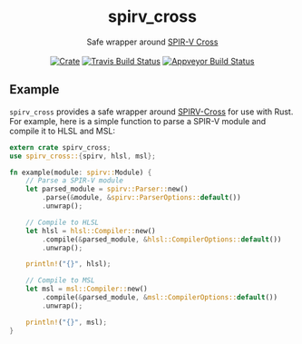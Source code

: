 <h1 align="center">
  spirv_cross
</h1>
<div align="center">
  Safe wrapper around <a href="https://github.com/KhronosGroup/SPIRV-Cross">SPIR-V Cross</a>
</div>
<br />
<div align="center">
  <a href="https://crates.io/crates/spirv_cross"><img src="http://img.shields.io/crates/v/spirv_cross.svg?label=spirv_cross" alt="Crate"></a> <a href="https://travis-ci.org/grovesNL/spirv_cross"><img src="https://travis-ci.org/grovesNL/spirv_cross.svg?branch=master" alt="Travis Build Status" /></a> <a href="https://ci.appveyor.com/project/grovesNL/spirv-cross/branch/master"><img src="https://ci.appveyor.com/api/projects/status/ja22j0ueje51sd76/branch/master?svg=true" alt="Appveyor Build Status" /></a>
</div>

## Example

`spirv_cross` provides a safe wrapper around [SPIRV-Cross](https://github.com/KhronosGroup/SPIRV-Cross) for use with Rust. For example, here is a simple function to parse a SPIR-V module and compile it to HLSL and MSL:

```rust
extern crate spirv_cross;
use spirv_cross::{spirv, hlsl, msl};

fn example(module: spirv::Module) {
    // Parse a SPIR-V module
    let parsed_module = spirv::Parser::new()
        .parse(&module, &spirv::ParserOptions::default())
        .unwrap();

    // Compile to HLSL
    let hlsl = hlsl::Compiler::new()
        .compile(&parsed_module, &hlsl::CompilerOptions::default())
        .unwrap();

    println!("{}", hlsl);

    // Compile to MSL
    let msl = msl::Compiler::new()
        .compile(&parsed_module, &msl::CompilerOptions::default())
        .unwrap();

    println!("{}", msl);
}
```
